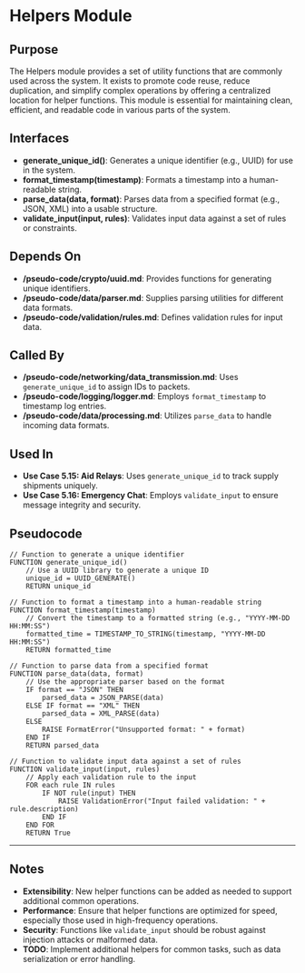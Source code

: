 # Helpers Module

## Purpose
The Helpers module provides a set of utility functions that are commonly used across the system. It exists to promote code reuse, reduce duplication, and simplify complex operations by offering a centralized location for helper functions. This module is essential for maintaining clean, efficient, and readable code in various parts of the system.

## Interfaces
- **generate_unique_id()**: Generates a unique identifier (e.g., UUID) for use in the system.  
- **format_timestamp(timestamp)**: Formats a timestamp into a human-readable string.  
- **parse_data(data, format)**: Parses data from a specified format (e.g., JSON, XML) into a usable structure.  
- **validate_input(input, rules)**: Validates input data against a set of rules or constraints.  

## Depends On
- **/pseudo-code/crypto/uuid.md**: Provides functions for generating unique identifiers.  
- **/pseudo-code/data/parser.md**: Supplies parsing utilities for different data formats.  
- **/pseudo-code/validation/rules.md**: Defines validation rules for input data.  

## Called By
- **/pseudo-code/networking/data_transmission.md**: Uses `generate_unique_id` to assign IDs to packets.  
- **/pseudo-code/logging/logger.md**: Employs `format_timestamp` to timestamp log entries.  
- **/pseudo-code/data/processing.md**: Utilizes `parse_data` to handle incoming data formats.  

## Used In
- **Use Case 5.15: Aid Relays**: Uses `generate_unique_id` to track supply shipments uniquely.  
- **Use Case 5.16: Emergency Chat**: Employs `validate_input` to ensure message integrity and security.  

## Pseudocode
```pseudocode
// Function to generate a unique identifier
FUNCTION generate_unique_id()
    // Use a UUID library to generate a unique ID
    unique_id = UUID_GENERATE()
    RETURN unique_id

// Function to format a timestamp into a human-readable string
FUNCTION format_timestamp(timestamp)
    // Convert the timestamp to a formatted string (e.g., "YYYY-MM-DD HH:MM:SS")
    formatted_time = TIMESTAMP_TO_STRING(timestamp, "YYYY-MM-DD HH:MM:SS")
    RETURN formatted_time

// Function to parse data from a specified format
FUNCTION parse_data(data, format)
    // Use the appropriate parser based on the format
    IF format == "JSON" THEN
        parsed_data = JSON_PARSE(data)
    ELSE IF format == "XML" THEN
        parsed_data = XML_PARSE(data)
    ELSE
        RAISE FormatError("Unsupported format: " + format)
    END IF
    RETURN parsed_data

// Function to validate input data against a set of rules
FUNCTION validate_input(input, rules)
    // Apply each validation rule to the input
    FOR each rule IN rules
        IF NOT rule(input) THEN
            RAISE ValidationError("Input failed validation: " + rule.description)
        END IF
    END FOR
    RETURN True
```

---

## Notes
- **Extensibility**: New helper functions can be added as needed to support additional common operations.  
- **Performance**: Ensure that helper functions are optimized for speed, especially those used in high-frequency operations.  
- **Security**: Functions like `validate_input` should be robust against injection attacks or malformed data.  
- **TODO**: Implement additional helpers for common tasks, such as data serialization or error handling.  